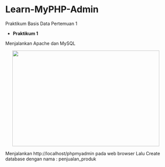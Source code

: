 # Learn-MyPHP-Admin
Praktikum Basis Data Pertemuan 1
- **Praktikum 1**

Menjalankan Apache dan MySQL
<p align="center">
  <img width="460" height="300" src="https://i.imgur.com/5tRTW02.png">
</p>


Menjalankan http://localhost/phpmyadmin pada web browser
Lalu Create database dengan nama : penjualan_produk



